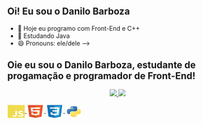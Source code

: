 ## Oi! Eu sou o Danilo Barboza

- 🔭 Hoje eu programo com Front-End e C++
- 🌱 Estudando Java
- 😄 Pronouns: ele/dele
-->

## Oie eu sou o Danilo Barboza, estudante de progamação e programador de Front-End!
<div align="center">
  <a href="https://github.com/danilobarboz">
  <img height="180em" src="https://github-readme-stats.vercel.app/api?username=danilobarboz&show_icons=true&theme=dark&include_all_commits=true&count_private=true"/>
  <img height="180em" src="https://github-readme-stats.vercel.app/api/top-langs/?username=danilobarboz&layout=compact&langs_count=7&theme=dark"/>
</div>

<div style="display: inline_block"><br>
  <img align="center" alt="Rafa-Js" height="30" width="40" src="https://raw.githubusercontent.com/devicons/devicon/master/icons/javascript/javascript-plain.svg">
  <img align="center" alt="Rafa-HTML" height="30" width="40" src="https://raw.githubusercontent.com/devicons/devicon/master/icons/html5/html5-original.svg">
  <img align="center" alt="Rafa-CSS" height="30" width="40" src="https://raw.githubusercontent.com/devicons/devicon/master/icons/css3/css3-original.svg">
  <img align="center" alt="Rafa-Python" height="30" width="40" src="https://raw.githubusercontent.com/devicons/devicon/master/icons/python/python-original.svg">
</div>

